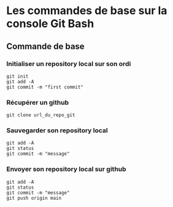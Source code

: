 # Les commandes de base sur la console Git Bash

## Commande de base

### Initialiser un repository local sur son ordi

```shell
git init
git add -A
git commit -m "first commit"
```

### Récupérer un github

```shell
git clone url_du_repo_git
```

### Sauvegarder son repository local

```shell
git add -A
git status
git commit -m "message"
```

### Envoyer son repository local sur github

```shell
git add -A
git status
git commit -m "message"
git push origin main
```
